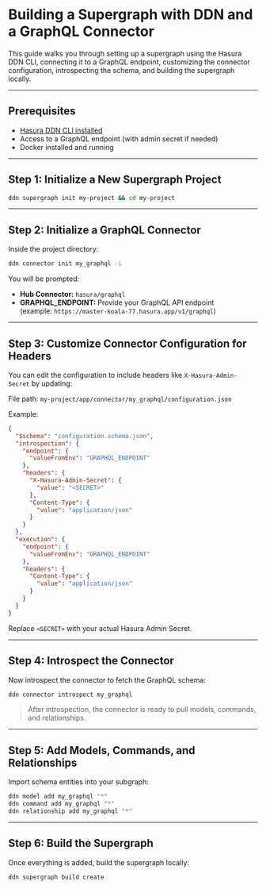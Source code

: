 # Building a Supergraph with DDN and a GraphQL Connector

This guide walks you through setting up a supergraph using the Hasura DDN CLI, connecting it to a GraphQL endpoint, customizing the connector configuration, introspecting the schema, and building the supergraph locally.

---

## Prerequisites

- [Hasura DDN CLI installed](https://hasura.io/docs/3.0/ddn/getting-started/)
- Access to a GraphQL endpoint (with admin secret if needed)
- Docker installed and running

---

## Step 1: Initialize a New Supergraph Project

```bash
ddn supergraph init my-project && cd my-project
```

---

## Step 2: Initialize a GraphQL Connector

Inside the project directory:

```bash
ddn connector init my_graphql -i
```

You will be prompted:

- **Hub Connector:** `hasura/graphql`
- **GRAPHQL_ENDPOINT:** Provide your GraphQL API endpoint  
  (example: `https://master-koala-77.hasura.app/v1/graphql`)


---

## Step 3: Customize Connector Configuration for Headers

You can edit the configuration to include headers like `X-Hasura-Admin-Secret` by updating:

File path: `my-project/app/connector/my_graphql/configuration.json`

Example:

```json
{
  "$schema": "configuration.schema.json",
  "introspection": {
    "endpoint": {
      "valueFromEnv": "GRAPHQL_ENDPOINT"
    },
    "headers": {
      "X-Hasura-Admin-Secret": {
        "value": "<SECRET>"
      },
      "Content-Type": {
        "value": "application/json"
      }
    }
  },
  "execution": {
    "endpoint": {
      "valueFromEnv": "GRAPHQL_ENDPOINT"
    },
    "headers": {
      "Content-Type": {
        "value": "application/json"
      }
    }
  }
}
```

Replace `<SECRET>` with your actual Hasura Admin Secret.

---

## Step 4: Introspect the Connector

Now introspect the connector to fetch the GraphQL schema:

```bash
ddn connector introspect my_graphql
```


> After introspection, the connector is ready to pull models, commands, and relationships.

---

## Step 5: Add Models, Commands, and Relationships

Import schema entities into your subgraph:

```bash
ddn model add my_graphql "*"
ddn command add my_graphql "*"
ddn relationship add my_graphql "*"
```

---

## Step 6: Build the Supergraph 

Once everything is added, build the supergraph locally:

```bash
ddn supergraph build create
```
